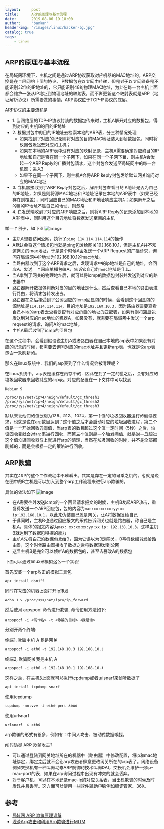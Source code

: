 ```yaml
---
layout:     post
title:      ARP的原理与基本流程
date:       2019-08-06 19:18:00
author:     "banban"
header-img: "/images/linux/hacker-bg.jpg"
catalog: true
tags:
    - Linux
---
```


## ARP的原理与基本流程

在局域网环境下，主机之间是通过ARP协议获取对应机器的MAC地址的，ARP交换是在二层网络上面的协议。IP数据包在以太网中传递，但是对于以太网设备是不能识别32位的IP地址的，它只能识别48的物理MAC地址，为此在每一台主机上面都会维护一张从IP地址到物理地址的映射表，而不断更新这个映射表就是ARP（地址解析协议）所需要做的事情，ARP协议位于TCP-IP协议的底层。

ARP协议的主要流程是

- 1\. 当网络层的TCP-IP协议封装的数据包传来时，主机A解开对应的数据包，得到对应的主机B的目的IP地址
- 2\. 根据封包中的目的IP地址去检索本地的ARP表，分三种情况处理
    - 如果找到了对应的记录则将对应的目的MAC地址装入到帧数据包，同时将数据包发送至对应的主机；
    - 如果在本地的ARP表中没有对应的映射记录，主机A需要确定对应的目的IP地址和自己是否在同一个子网下，如果在同一个子网下面，则主机A会发起一个ARP Reply的广播封包请求，这个封包会发送至局域网中的每一台机器；进入3
    - 如果不在同一个子网下，则主机A会将ARP Reply封包发给默认网关询问对应的MAC地址
- 3\. 当机器接收到了ARP Reply封包之后，解开封包查看目的IP地址是否为自己的IP地址，如果是则将源MAC地址和IP地址记录在本地的ARP表中（如果已经存在则覆盖），同时回应自己的MAC地址和IP地址响应主机A；如果解开之后的目的IP地址不是自己的地址，则忽略
- 4\. 在发送端收到了对应的ARP响应之后，则将ARP Reply的记录添加到本地的ARP表中，同时用这个目的地址将数据发送至目的主机

举一个例子，如下图
![image](/images/linux/arp.jpg)

- 主机A想要访问公网，执行了`ping 114.114.114.114`的操作
- A默认会将这个请求包也就是ping包发给网关192.168.10.1，但是主机A并不知道网关的mac地址，于是这个时候A会发送一个ARP Request的广播请求，询问在局域网中IP地址为192.168.10.1的mac地址。
- 当路由器收到了这个ARP请求之后，发现请求中的ip地址是自己的地址，会回应A，发送一个回应单播包给A，告诉它自己的mac地址是什么。
- 当A拿到了网关的物理地址后，就可以将icmp的数据包封装并发送到对应的路由器中
- 路由器解开数据包判断对应的目的地址是什么，然后查看自己本地的路由表进行路由，将请求包转发出去。
- 路由器在之后接受到了公网回应的icmp回显包的时候，会看到这个回显包的源地址是`114.114.114.114`，目的地址是`192.168.10.3`，因为路由器需要查看自己本地的arp表去查看是否有对应的目的地址的匹配表，如果有则将回显包发送到对应的mac地址的机器A，如果没有，就需要在局域网中发送一个arp request的请求，询问A的mac地址。
- 主机A最后收到了icmp的回显包
  
在这个过程中，会看到假设说主机A或者路由器在自己本地的arp表中如果没有对应的记录的时候，都需要去询问对应的mac地址并且更新arp表，也就是说arp表示会一致刷新的。

那么在linux系统中，我们的arp表到了什么情况会被清理呢？

在linux系统中，arp表是缓存在内存中的，因此在到了一定的量之后，会有对应的垃圾回收器来回收对应的arp表。对应的配置在一下文件中可以找到
```
Debian 9

/proc/sys/net/ipv4/neigh/default/gc_thresh1 
/proc/sys/net/ipv4/neigh/default/gc_thresh2 
/proc/sys/net/ipv4/neigh/default/gc_thresh3
```
默认来说他们的值分别为128、512、1024，第一个值的垃圾回收器运行的最低要求，也就是说在arp数目达到了这个值之后才会启动对应的垃圾回收进程，第二个值是一个开始回收的阈值，当arp表的数目超过这个值一定时间（5秒）之后，垃圾回收器就会对arp表进行回收，而第三个值则是一个触发阈值，就是说一旦超过这个值垃圾回收器马上就进行arp的清理，当然在垃圾回收的时候，并不是全部都刷掉的，而是会根据一定的策略进行回收。

## ARP欺骗

其实在ARP的整个工作流程中不难看出，其实是存在一定的可乘之机的。也就是说在图中的B主机是可以加入到整个arp工作流程来进行arp欺骗的。

具体的做法如下
![image](/images/linux/arp-cheat.jpg)

- 在A需要往外发送icmp的一个回显请求报文的时候，主机B发起ARP攻击，重复得发送一个ARP回应包，包的内容为`mac:xx:xx:xx:yy:xx ip:192.168.10.1`，以此来伪装自己就是网关，让A将数据发给自己
- 于此同时，主机B也通过回应报文的形式告诉网关也就是路由器，称自己是主机A，具体的报文内容为`max: xx:xx:xx:yy:xx ip: 192.168.10.3`，这样主机B就达到了数据包嗅探的能力
- 主机A先将自己的数据包发给B，因为它误以为B是网关，B再将数据转发给路由器，这个时候路由器接收了数据之后将数据转发到公网
- 这里主机B是完全可以侦听A的数据包的，甚至去篡改A的数据包
  
下面可以通过linux来模拟这么一个实验

首先安装一个arp攻击的模拟工具包
```
apt install dsniff
```
同时在攻击的机器上面打开ip转发
```
echo 1 > /proc/sys/net/ipv4/ip_forward
```

然后使用 arpspoof 命令进行欺骗, 命令使用方法如下:
```
arpspoof -i <网卡名> -t <欺骗的目标> <我是谁>
```

分别开两个终端:

终端1, 欺骗主机 A 我是网关
```
arpspoof -i eth0 -t 192.168.10.3 192.168.10.1
```
终端2, 欺骗网关我是主机 A
```
arpspoof -i eth0 -t 192.168.10.1 192.168.10.3
```

这样之后，在主机B上面就可以执行tcpdump或者urlsnarf来侦听数据了
```
apt install tcpdump snarf
```
使用tcpdump
```
tcpdump -nntvvv -i eth0 port 8080 
```
使用urlsnarf
```
urlsnarf -i eth0
```

arp欺骗的形式有很多，例如有：中间人攻击、被动式数据嗅探。

如何防御 ARP 欺骗攻击?

- 可以通过登陆到网关地址所在的机器中（路由器）中修改配置，将ip和mac地址绑定，绑定之后就不会让arp攻击者肆意更改网关所在的arp表了。网络设备例如交换机有一种叫做动态ARP防御的技术叫做DAI，交换机会维护一张ip-mac-port的表，如果在arp询问过程中出现有冲突的就会丢弃。
- 对于客户机，可以在本地记录mac-ip的对应关系表，当出现欺骗的时候及时发现并且丢弃。这方面可以使用一些软件辅助电脑例如腾讯管家、360。

## 参考

* [局域网 ARP 欺骗原理详解](https://segmentfault.com/a/1190000009562333)
* [浅谈Arp攻击和利用Arp欺骗进行MITM](https://www.anquanke.com/post/id/151762)